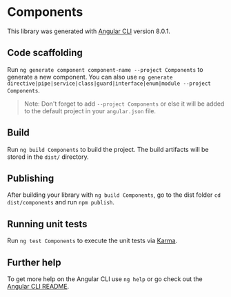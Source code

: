 # Components

This library was generated with [Angular CLI](https://github.com/angular/angular-cli) version 8.0.1.

## Code scaffolding

Run `ng generate component component-name --project Components` to generate a new component. You can also use `ng generate directive|pipe|service|class|guard|interface|enum|module --project Components`.
> Note: Don't forget to add `--project Components` or else it will be added to the default project in your `angular.json` file. 

## Build

Run `ng build Components` to build the project. The build artifacts will be stored in the `dist/` directory.

## Publishing

After building your library with `ng build Components`, go to the dist folder `cd dist/components` and run `npm publish`.

## Running unit tests

Run `ng test Components` to execute the unit tests via [Karma](https://karma-runner.github.io).

## Further help

To get more help on the Angular CLI use `ng help` or go check out the [Angular CLI README](https://github.com/angular/angular-cli/blob/master/README.md).

